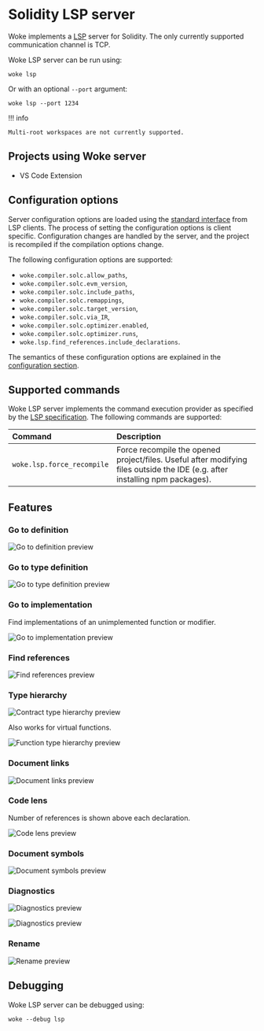 # Solidity LSP server
Woke implements a [LSP](https://microsoft.github.io/language-server-protocol/) server for Solidity. The only currently supported communication channel is TCP.

Woke LSP server can be run using:
```shell
woke lsp
```

Or with an optional `--port` argument:
```shell
woke lsp --port 1234
```

!!! info

    Multi-root workspaces are not currently supported.

## Projects using Woke server
- VS Code Extension

## Configuration options
Server configuration options are loaded using the [standard interface](https://microsoft.github.io/language-server-protocol/specifications/lsp/3.17/specification/#workspace_configuration) from LSP clients. The process of setting the configuration options is client specific. Configuration changes are handled by the server, and the project is recompiled if the compilation options change.

The following configuration options are supported:

- `woke.compiler.solc.allow_paths`,
- `woke.compiler.solc.evm_version`,
- `woke.compiler.solc.include_paths`,
- `woke.compiler.solc.remappings`,
- `woke.compiler.solc.target_version`,
- `woke.compiler.solc.via_IR`,
- `woke.compiler.solc.optimizer.enabled`,
- `woke.compiler.solc.optimizer.runs`,
- `woke.lsp.find_references.include_declarations`.

The semantics of these configuration options are explained in the [configuration section](configuration.md#compilersolc-namespace).

## Supported commands

Woke LSP server implements the command execution provider as specified by the [LSP specification](https://microsoft.github.io/language-server-protocol/specifications/lsp/3.17/specification/#workspace_executeCommand). The following commands are supported:

| Command                                 | Description                                                                                                                  |
|:----------------------------------------|:-----------------------------------------------------------------------------------------------------------------------------|
| <nobr>`woke.lsp.force_recompile`</nobr> | Force recompile the opened project/files. Useful after modifying files outside the IDE (e.g. after installing npm packages). |

## Features

### Go to definition

![Go to definition preview](images/lsp/go-to-definition.gif)

### Go to type definition

![Go to type definition preview](images/lsp/go-to-type-definition.gif)

### Go to implementation

Find implementations of an unimplemented function or modifier.

![Go to implementation preview](images/lsp/go-to-implementation.gif)

### Find references

![Find references preview](images/lsp/find-references.gif)

### Type hierarchy

![Contract type hierarchy preview](images/lsp/contract-type-hierarchy.gif)

Also works for virtual functions.

![Function type hierarchy preview](images/lsp/function-type-hierarchy.gif)

### Document links

![Document links preview](images/lsp/document-links.gif)

### Code lens

Number of references is shown above each declaration.

![Code lens preview](images/lsp/code-lens.png)

### Document symbols

![Document symbols preview](images/lsp/document-symbols.png)

### Diagnostics

![Diagnostics preview](images/lsp/diagnostics-1.gif)

![Diagnostics preview](images/lsp/diagnostics-2.png)

### Rename

![Rename preview](images/lsp/rename.gif)

## Debugging

Woke LSP server can be debugged using:
```shell
woke --debug lsp
```